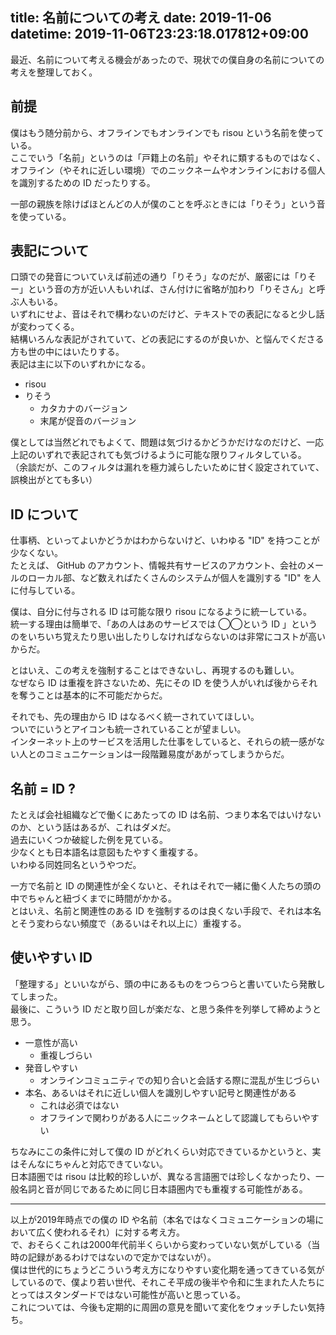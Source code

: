 title: 名前についての考え
date: 2019-11-06
datetime: 2019-11-06T23:23:18.017812+09:00
---

最近、名前について考える機会があったので、現状での僕自身の名前についての考えを整理しておく。

## 前提

僕はもう随分前から、オフラインでもオンラインでも risou という名前を使っている。  
ここでいう「名前」というのは「戸籍上の名前」やそれに類するものではなく、オフライン（やそれに近しい環境）でのニックネームやオンラインにおける個人を識別するための ID だったりする。

一部の親族を除けばほとんどの人が僕のことを呼ぶときには「りそう」という音を使っている。

## 表記について

口頭での発音についていえば前述の通り「りそう」なのだが、厳密には「りそー」という音の方が近い人もいれば、さん付けに省略が加わり「りそさん」と呼ぶ人もいる。  
いずれにせよ、音はそれで構わないのだけど、テキストでの表記になると少し話が変わってくる。  
結構いろんな表記がされていて、どの表記にするのが良いか、と悩んでくださる方も世の中にはいたりする。  
表記は主に以下のいずれかになる。

- risou
- りそう
    - カタカナのバージョン
    - 末尾が促音のバージョン

僕としては当然どれでもよくて、問題は気づけるかどうかだけなのだけど、一応上記のいずれで表記されても気づけるように可能な限りフィルタしている。  
（余談だが、このフィルタは漏れを極力減らしたいために甘く設定されていて、誤検出がとても多い）

## ID について

仕事柄、といってよいかどうかはわからないけど、いわゆる "ID" を持つことが少なくない。  
たとえば、 GitHub のアカウント、情報共有サービスのアカウント、会社のメールのローカル部、など数えればたくさんのシステムが個人を識別する "ID" を人に付与している。

僕は、自分に付与される ID は可能な限り risou になるように統一している。  
統一する理由は簡単で、「あの人はあのサービスでは ◯◯という ID 」というのをいちいち覚えたり思い出したりしなければならないのは非常にコストが高いからだ。

とはいえ、この考えを強制することはできないし、再現するのも難しい。  
なぜなら ID は重複を許さないため、先にその ID を使う人がいれば後からそれを奪うことは基本的に不可能だからだ。

それでも、先の理由から ID はなるべく統一されていてほしい。  
ついでにいうとアイコンも統一されていることが望ましい。  
インターネット上のサービスを活用した仕事をしていると、それらの統一感がない人とのコミュニケーションは一段階難易度があがってしまうからだ。

## 名前 = ID ?

たとえば会社組織などで働くにあたっての ID は名前、つまり本名ではいけないのか、という話はあるが、これはダメだ。  
過去にいくつか破綻した例を見ている。  
少なくとも日本語名は意図もたやすく重複する。  
いわゆる同姓同名というやつだ。

一方で名前と ID の関連性が全くないと、それはそれで一緒に働く人たちの頭の中でちゃんと紐づくまでに時間がかかる。  
とはいえ、名前と関連性のある ID を強制するのは良くない手段で、それは本名とそう変わらない頻度で（あるいはそれ以上に）重複する。  

## 使いやすい ID

「整理する」といいながら、頭の中にあるものをつらつらと書いていたら発散してしまった。  
最後に、こういう ID だと取り回しが楽だな、と思う条件を列挙して締めようと思う。  

- 一意性が高い
    - 重複しづらい
- 発音しやすい
    - オンラインコミュニティでの知り合いと会話する際に混乱が生じづらい
- 本名、あるいはそれに近しい個人を識別しやすい記号と関連性がある
    - これは必須ではない
    - オフラインで関わりがある人にニックネームとして認識してもらいやすい

ちなみにこの条件に対して僕の ID がどれくらい対応できているかというと、実はそんなにちゃんと対応できていない。  
日本語圏では risou は比較的珍しいが、異なる言語圏では珍しくなかったり、一般名詞と音が同じであるために同じ日本語圏内でも重複する可能性がある。

----

以上が2019年時点での僕の ID や名前（本名ではなくコミュニケーションの場において広く使われるそれ）に対する考え方。  
で、おそらくこれは2000年代前半くらいから変わっていない気がしている（当時の記録があるわけではないので定かではないが）。  
僕は世代的にちょうどこういう考え方になりやすい変化期を通ってきている気がしているので、僕より若い世代、それこそ平成の後半や令和に生まれた人たちにとってはスタンダードではない可能性が高いと思っている。  
これについては、今後も定期的に周囲の意見を聞いて変化をウォッチしたい気持ち。
